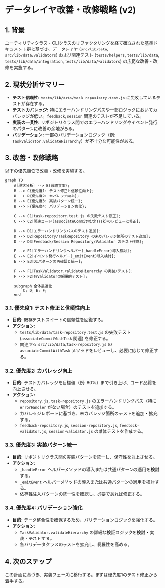 # データレイヤ改善・改修戦略 (v2)

## 1. 背景

ユーティリティクラス・CLIクラスのリファクタリングを経て確立された基準ドキュメント群に基づき、データレイヤ (`src/lib/data`, `src/lib/data/validators`) および関連テスト (`tests/helpers`, `tests/lib/data`, `tests/lib/data/integration`, `tests/lib/data/validators`) の広範な改善・改修を実施する。

## 2. 現状分析サマリー

*   **テスト信頼性:** `tests/lib/data/task-repository.test.js` に失敗しているテストが存在する。
*   **テストカバレッジ:** 特にエラーハンドリングパスや一部ロジックにおいてカバレッジが低い。`feedback`, `session` 関連のテストが不足している。
*   **実装の一貫性:** リポジトリクラス間でのエラーハンドリングやイベント発行のパターンに改善の余地がある。
*   **バリデーション:** 一部のバリデーションロジック（例: `TaskValidator.validateHierarchy`）が不十分な可能性がある。

## 3. 改善・改修戦略

以下の優先順位で改善・改修を実施する。

```mermaid
graph TD
    A[現状分析] --> B(戦略立案);
    B --> C{優先度1: テスト修正と信頼性向上};
    B --> D{優先度2: カバレッジ向上};
    B --> E{優先度3: 実装パターン統一};
    B --> F{優先度4: バリデーション強化};

    C --> C1[task-repository.test.js の失敗テスト修正];
    C --> C2[関連コード(associateCommitWithTask)のレビューと修正];

    D --> D1[エラーハンドリングパスのテスト追加];
    D --> D2[Repository/TaskRepository の未カバレッジ箇所のテスト追加];
    D --> D3[Feedback/Session Repository/Validator のテスト作成];

    E --> E1[エラーハンドリングヘルパー(_handleError)導入検討];
    E --> E2[イベント発行ヘルパー(_emitEvent)導入検討];
    E --> E3[DIパターンの再確認と統一];

    F --> F1[TaskValidator.validateHierarchy の実装/テスト];
    F --> F2[各Validatorの網羅的テスト];

    subgraph 全体最適化
        C; D; E; F;
    end
```

### 3.1. 優先度1: テスト修正と信頼性向上

*   **目的:** 既存テストスイートの信頼性を回復する。
*   **アクション:**
    *   `tests/lib/data/task-repository.test.js` の失敗テスト (`associateCommitWithTask` 関連) を修正する。
    *   関連する `src/lib/data/task-repository.js` の `associateCommitWithTask` メソッドをレビューし、必要に応じて修正する。

### 3.2. 優先度2: カバレッジ向上

*   **目的:** テストカバレッジを目標値（例: 80%）まで引き上げ、コード品質を向上させる。
*   **アクション:**
    *   `repository.js`, `task-repository.js` のエラーハンドリングパス（特に `errorHandler` がない場合）のテストを追加する。
    *   カバレッジレポートに基づき、未カバレッジ箇所のテストを追加・拡充する。
    *   `feedback-repository.js`, `session-repository.js`, `feedback-validator.js`, `session-validator.js` の単体テストを作成する。

### 3.3. 優先度3: 実装パターン統一

*   **目的:** リポジトリクラス間の実装パターンを統一し、保守性を向上させる。
*   **アクション:**
    *   `_handleError` ヘルパーメソッドの導入または共通パターンの適用を検討する。
    *   `_emitEvent` ヘルパーメソッドの導入または共通パターンの適用を検討する。
    *   依存性注入パターンの統一性を確認し、必要であれば修正する。

### 3.4. 優先度4: バリデーション強化

*   **目的:** データ整合性を確保するため、バリデーションロジックを強化する。
*   **アクション:**
    *   `TaskValidator.validateHierarchy` の詳細な検証ロジックを検討・実装・テストする。
    *   各バリデータクラスのテストを拡充し、網羅性を高める。

## 4. 次のステップ

この計画に基づき、実装フェーズに移行する。まずは優先度1のテスト修正から着手する。